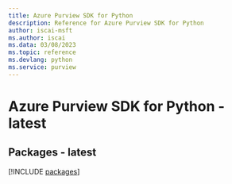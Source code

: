 ```yaml
---
title: Azure Purview SDK for Python
description: Reference for Azure Purview SDK for Python
author: iscai-msft
ms.author: iscai
ms.data: 03/08/2023
ms.topic: reference
ms.devlang: python
ms.service: purview
---
```

# Azure Purview SDK for Python - latest
## Packages - latest
[!INCLUDE [packages](purview-index.md)]